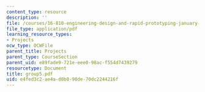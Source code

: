 ```yaml
---
content_type: resource
description: ''
file: /courses/16-810-engineering-design-and-rapid-prototyping-january-iap-2005/e4fed3c2ae4ad0b090de70dc2244216f_group5.pdf
file_type: application/pdf
learning_resource_types:
- Projects
ocw_type: OCWFile
parent_title: Projects
parent_type: CourseSection
parent_uid: e89fade9-721e-eee0-98ac-f554d7439279
resourcetype: Document
title: group5.pdf
uid: e4fed3c2-ae4a-d0b0-90de-70dc2244216f
---
```


